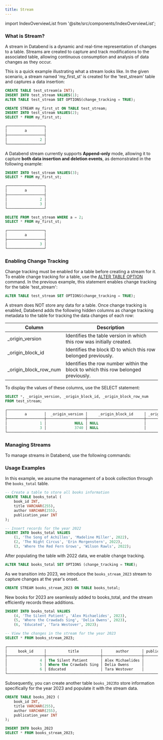 ```yaml
---
title: Stream
---
```

import IndexOverviewList from '@site/src/components/IndexOverviewList';

### What is Stream?

A stream in Databend is a dynamic and real-time representation of changes to a table. Streams are created to capture and track modifications to the associated table, allowing continuous consumption and analysis of data changes as they occur. 

This is a quick example illustrating what a stream looks like. In the given scenario, a stream named 'my_first_st' is created for the 'test_stream' table and captures a data insertion:
 
```sql title='Example:'
CREATE TABLE test_stream(a INT);
INSERT INTO test_stream VALUES(1);
ALTER TABLE test_stream SET OPTIONS(change_tracking = TRUE);

CREATE STREAM my_first_st ON TABLE test_stream;
INSERT INTO test_stream VALUES(2);
SELECT * FROM my_first_st;

┌─────────────────┐
│        a        │
├─────────────────┤
│               2 │
└─────────────────┘
```

A Databend stream currently supports **Append-only** mode, allowing it to capture **both data insertion and deletion events**, as demonstrated in the following example:

```sql title='Example continued:'
INSERT INTO test_stream VALUES(3);
SELECT * FROM my_first_st;

┌─────────────────┐
│        a        │
├─────────────────┤
│               2 │
│               3 │
└─────────────────┘

DELETE FROM test_stream WHERE a = 2;
SELECT * FROM my_first_st;

┌─────────────────┐
│        a        │
├─────────────────┤
│               3 │
└─────────────────┘
```

### Enabling Change Tracking

Change tracking must be enabled for a table before creating a stream for it. To enable change tracking for a table, use the [ALTER TABLE OPTION](../20-table/90-alter-table-option.md) command. In the previous example, this statement enables change tracking for the table 'test_stream':

```sql
ALTER TABLE test_stream SET OPTIONS(change_tracking = TRUE);
```

A stream does NOT store any data for a table. Once change tracking is enabled, Databend adds the following hidden columns as change tracking metadata to the table for tracking the data changes of each row:

| Column                | Description                                                                       |
|-----------------------|-----------------------------------------------------------------------------------|
| _origin_version       | Identifies the table version in which this row was initially created.             |
| _origin_block_id      | Identifies the block ID to which this row belonged previously.                    |
| _origin_block_row_num | Identifies the row number within the block to which this row belonged previously. |

To display the values of these columns, use the SELECT statement:

```sql title='Example continued:'
SELECT *, _origin_version, _origin_block_id, _origin_block_row_num 
FROM test_stream;

┌───────────────────────────────────────────────────────────────────────────────────────┐
│        a        │  _origin_version │     _origin_block_id     │ _origin_block_row_num │
├─────────────────┼──────────────────┼──────────────────────────┼───────────────────────┤
│               1 │             NULL │ NULL                     │                  NULL │
│               3 │             3740 │ NULL                     │                  NULL │
└───────────────────────────────────────────────────────────────────────────────────────┘
```

### Managing Streams

To manage streams in Databend, use the following commands:

<IndexOverviewList />

### Usage Examples

In this example, we assume the management of a book collection through the `books_total` table.

```sql
-- Create a table to store all books information
CREATE TABLE books_total (
    book_id INT,
    title VARCHAR(255),
    author VARCHAR(255),
    publication_year INT
);

-- Insert records for the year 2022
INSERT INTO books_total VALUES
    (1, 'The Song of Achilles', 'Madeline Miller', 2022),
    (2, 'The Night Circus', 'Erin Morgenstern', 2022),
    (3, 'Where the Red Fern Grows', 'Wilson Rawls', 2022);
```

After populating the table with 2022 data, we enable change tracking.

```sql
ALTER TABLE books_total SET OPTIONS (change_tracking = TRUE);
```

As we transition into 2023, we introduce the `books_stream_2023` stream to capture changes at the year's onset.

```sql
CREATE STREAM books_stream_2023 ON TABLE books_total;
```

New books for 2023 are seamlessly added to books_total, and the stream efficiently records these additions.

```sql
INSERT INTO books_total VALUES
    (4, 'The Silent Patient', 'Alex Michaelides', 2023),
    (5, 'Where the Crawdads Sing', 'Delia Owens', 2023),
    (6, 'Educated', 'Tara Westover', 2023);

-- View the changes in the stream for the year 2023
SELECT * FROM books_stream_2023;

┌─────────────────────────────────────────────────────────────────────────────────┐
│     book_id     │          title          │      author      │ publication_year │
├─────────────────┼─────────────────────────┼──────────────────┼──────────────────┤
│               4 │ The Silent Patient      │ Alex Michaelides │             2023 │
│               5 │ Where the Crawdads Sing │ Delia Owens      │             2023 │
│               6 │ Educated                │ Tara Westover    │             2023 │
└─────────────────────────────────────────────────────────────────────────────────┘
```

Subsequently, you can create another table `books_2023`to store information specifically for the year 2023 and populate it with the stream data.

```sql
CREATE TABLE books_2023 (
    book_id INT,
    title VARCHAR(255),
    author VARCHAR(255),
    publication_year INT
);

INSERT INTO books_2023
SELECT * FROM books_stream_2023;
```